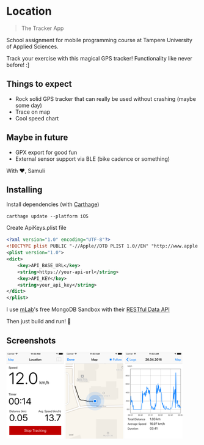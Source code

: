# Location

> The Tracker App

School assignment for mobile programming course at Tampere University of Applied Sciences.

Track your exercise with this magical GPS tracker! Functionality like never before! :]

## Things to expect

- Rock solid GPS tracker that can really be used without crashing (maybe some day)
- Trace on map
- Cool speed chart

## Maybe in future

- GPX export for good fun
- External sensor support via BLE (bike cadence or something)

With ❤️,
Samuli

## Installing

Install dependencies (with [Carthage](https://github.com/Carthage/Carthage))

```
carthage update --platform iOS
```

Create ApiKeys.plist file

``` xml
<?xml version="1.0" encoding="UTF-8"?>
<!DOCTYPE plist PUBLIC "-//Apple//DTD PLIST 1.0//EN" "http://www.apple.com/DTDs/PropertyList-1.0.dtd">
<plist version="1.0">
<dict>
	<key>API_BASE_URL</key>
	<string>https://your-api-url</string>
	<key>API_KEY</key>
	<string>your_api_key</string>
</dict>
</plist>
```

I use [mLab](https://mlab.com)'s free MongoDB Sandbox with their [RESTful Data API](http://docs.mlab.com/data-api/)

Then just build and run! 🏃


## Screenshots

<img src="./screenshots/screenshot_tracking.png" style="width: 30%" />
<img src="./screenshots/screenshot_map_in_tracking.png" style="width: 30%" />
<img src="./screenshots/screenshot_chart.png" style="width: 30%" />
